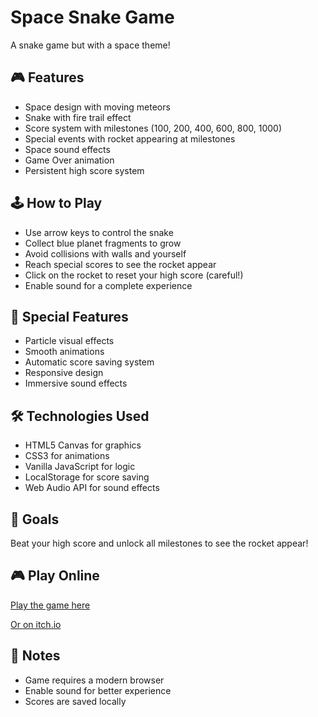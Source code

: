 # Space Snake Game

A snake game but with a space theme!

## 🎮 Features

- Space design with moving meteors
- Snake with fire trail effect
- Score system with milestones (100, 200, 400, 600, 800, 1000)
- Special events with rocket appearing at milestones
- Space sound effects
- Game Over animation
- Persistent high score system

## 🕹️ How to Play

- Use arrow keys to control the snake
- Collect blue planet fragments to grow
- Avoid collisions with walls and yourself
- Reach special scores to see the rocket appear
- Click on the rocket to reset your high score (careful!)
- Enable sound for a complete experience

## 🚀 Special Features

- Particle visual effects
- Smooth animations
- Automatic score saving system
- Responsive design
- Immersive sound effects

## 🛠️ Technologies Used

- HTML5 Canvas for graphics
- CSS3 for animations
- Vanilla JavaScript for logic
- LocalStorage for score saving
- Web Audio API for sound effects

## 🎯 Goals

Beat your high score and unlock all milestones to see the rocket appear!

## 🎮 Play Online

[Play the game here](https://toshysna.github.io/Space-snake)

[Or on itch.io](https://toshysna.itch.io/space-snake)

## 📝 Notes

- Game requires a modern browser
- Enable sound for better experience
- Scores are saved locally
